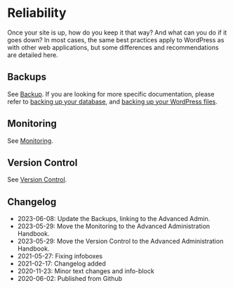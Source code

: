 # Reliability

Once your site is up, how do you keep it that way? And what can you do if it goes down? In most cases, the same best practices apply to WordPress as with other web applications, but some differences and recommendations are detailed here.

## Backups

See [Backup](https://developer.wordpress.org/advanced-administration/security/backup/). If you are looking for more specific documentation, please refer to [backing up your database](https://developer.wordpress.org/advanced-administration/security/backup/database/), and [backing up your WordPress files](https://developer.wordpress.org/advanced-administration/security/backup/files/).

## Monitoring

See [Monitoring](https://developer.wordpress.org/advanced-administration/security/monitoring/).

## Version Control

See [Version Control](https://developer.wordpress.org/advanced-administration/debug/version-control/).

## Changelog

- 2023-06-08: Update the Backups, linking to the Advanced Admin.
- 2023-05-29: Move the Monitoring to the Advanced Administration Handbook.
- 2023-05-29: Move the Version Control to the Advanced Administration Handbook.
- 2021-05-27: Fixing infoboxes
- 2021-02-17: Changelog added
- 2020-11-23: Minor text changes and info-block
- 2020-06-02: Published from Github

